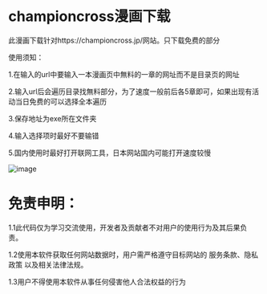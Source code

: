 # championcross漫画下载

此漫画下载针对https://championcross.jp/网站。只下载免费的部分

使用须知：

1.在输入的url中要输入一本漫画页中無料的一章的网址而不是目录页的网址

2.输入url后会遍历目录找無料部分，为了速度一般前后各5章即可，如果出现有活动当日免费的可以选择全本遍历

3.保存地址为exe所在文件夹

4.输入选择项时最好不要输错

5.国内使用时最好打开联网工具，日本网站国内可能打开速度较慢



![image](https://github.com/user-attachments/assets/b8895219-ae01-42ee-8bd3-3dfba77f3723)

# 免责申明：

1.1此代码仅为学习交流使用，开发者及贡献者不对用户的使用行为及其后果负责。

1.2使用本软件获取任何网站数据时，用户需严格遵守目标网站的 服务条款、隐私政策 以及相关法律法规。

1.3用户不得使用本软件从事任何侵害他人合法权益的行为
